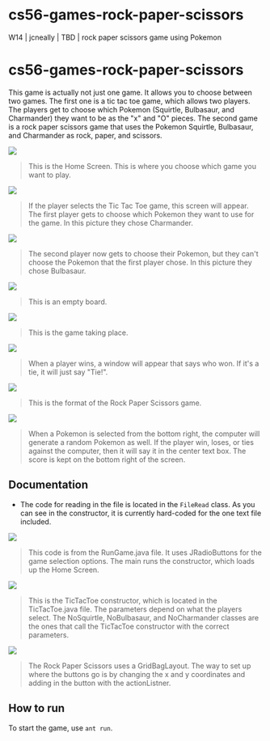 cs56-games-rock-paper-scissors
==============================

W14 | jcneally | TBD | rock paper scissors game using Pokemon


# cs56-games-rock-paper-scissors

This game is actually not just one game. It allows you to choose between two games. The first one is a tic tac toe game, which allows two players. The players get to choose which Pokemon (Squirtle, Bulbasaur, and Charmander) they want to be as the "x" and "O" pieces. The second game is a rock paper scissors game that uses the Pokemon Squirtle, Bulbasaur, and Charmander as rock, paper, and scissors.

![](http://i.imgur.com/qDigMC5.jpg)

>This is the Home Screen. This is where you choose which game you want to play.

![](http://i.imgur.com/h5i4VaL.jpg)

>If the player selects the Tic Tac Toe game, this screen will appear.
The first player gets to choose which Pokemon they want to use for the game. In this picture they chose Charmander.

![](http://i.imgur.com/8jP7SRC.jpg)

>The second player now gets to choose their Pokemon, but they can't choose the Pokemon that the first player chose. In this picture they chose Bulbasaur.

![](http://i.imgur.com/XjD5ydT.jpg)

>This is an empty board.

![](http://i.imgur.com/NBk6c2a.jpg])

>This is the game taking place. 

![](http://i.imgur.com/2krgqty.jpg)

>When a player wins, a window will appear that says who won. If it's a tie, it will just say "Tie!".

![](http://i.imgur.com/7B8GJ3b.jpg)

>This is the format of the Rock Paper Scissors game. 

![](http://i.imgur.com/rfJGuJZ.png)

>When a Pokemon is selected from the bottom right, the computer will generate a random Pokemon as well. If the player win, loses, or ties against the computer, then it will say it in the center text box. The score is kept on the bottom right of the screen.




## Documentation

* The code for reading in the file is located in the `FileRead` class. As you can see in the constructor, it is currently hard-coded for the one text file included. 


![](http://i.imgur.com/iWmslPQ.jpg)

>This code is from the RunGame.java file. It uses JRadioButtons for the game selection options. The main runs the constructor, which loads up the Home Screen.

![](http://i.imgur.com/5m9rejB.jpg)

>This is the TicTacToe constructor, which is located in the TicTacToe.java file. The parameters depend on what the players select. The NoSquirtle, NoBulbasaur, and NoCharmander classes are the ones that call the TicTacToe constructor with the correct parameters.

![](http://i.imgur.com/wKcI5Ax.jpg)

>The Rock Paper Scissors uses a GridBagLayout. The way to set up where the buttons go is by changing the x and y coordinates and adding in the button with the actionListner.

## How to run 
To start the game, use `ant run`. 